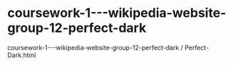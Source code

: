 # coursework-1---wikipedia-website-group-12-perfect-dark
coursework-1---wikipedia-website-group-12-perfect-dark
/
Perfect-Dark.html

